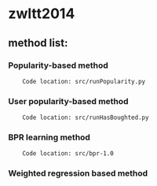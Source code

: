 zwltt2014
==========

method list:
------------
### Popularity-based method
        Code location: src/runPopularity.py

### User popularity-based method
        Code location: src/runHasBoughted.py

### BPR learning method
        Code location: src/bpr-1.0

### Weighted regression based method
